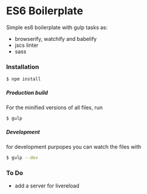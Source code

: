 # ES6 Boilerplate

Simple es6 boilerplate with gulp tasks as:

  - browserify, watchify and babelify
  - jscs linter
  - sass

### Installation


```sh
$ npm install
```

##### Production build
For the minified versions of all files, run
```sh
$ gulp
```
##### Development
for development purpopes you can watch the files with
```sh
$ gulp --dev
```



### To Do
 - add a server for livereload